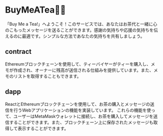 # BuyMeATea🍵👋

「Buy Me a Tea!」へようこそ！このサービスでは、あなたはお茶代と一緒に心のこもったメッセージを送ることができます。感謝の気持ちや応援の気持ちを伝えるのに最適です。シンプルな方法であなたの気持ちを共有しましょう。

## contract
Ethereumブロックチェーンを使用して、ティーバイヤーがティーを購入し、メモが作成され、オーナーに残高が送信される仕組みを提供しています。また、メモのリストを取得することもできます。

## dapp

ReactとEthereumブロックチェーンを使用して、お茶の購入とメッセージの送信を行うWebアプリケーションの機能を実装しています。
これらの機能を使って、ユーザーはMetaMaskウォレットに接続し、お茶を購入してメッセージを送信することができます。また、ブロックチェーン上に保存されたメッセージも取得して表示することができます。

